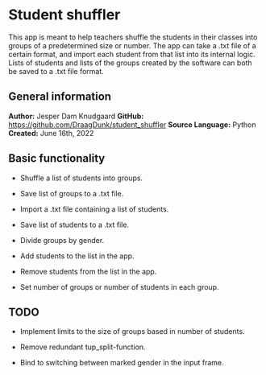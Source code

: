 # Student shuffler

This app is meant to help teachers shuffle the students in their classes into groups of a predetermined size or number. The app can take a .txt file of a certain format, and import each student from that list into its internal logic. Lists of students and lists of the groups created by the software can both be saved to a .txt file format.

## General information

**Author:** Jesper Dam Knudgaard
**GitHub:** https://github.com/DraagDunk/student_shuffler
**Source Language:** Python
**Created:** June 16th, 2022

## Basic functionality

* Shuffle a list of students into groups.

* Save list of groups to a .txt file.

* Import a .txt file containing a list of students.

* Save list of students to a .txt file.

* Divide groups by gender.

* Add students to the list in the app.

* Remove students from the list in the app.

* Set number of groups or number of students in each group.
 
 ## TODO

 * Implement limits to the size of groups based in number of students.

 * Remove redundant tup_split-function.

 * Bind <Tab> to switching between marked gender in the input frame.
